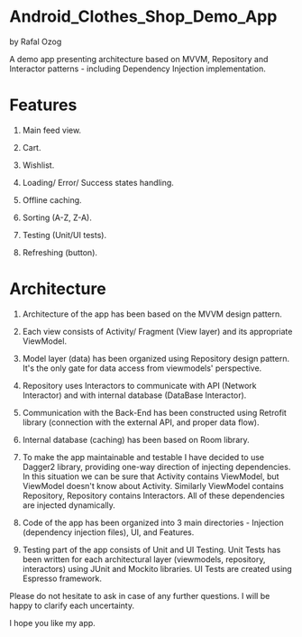 # Android_Clothes_Shop_Demo_App
by Rafal Ozog
 
A demo app presenting architecture based on MVVM, Repository and Interactor patterns - including Dependency Injection implementation.
 
 
# Features

1. Main feed view.

2. Cart.

3. Wishlist.

3. Loading/ Error/ Success states handling.

4. Offline caching.

5. Sorting (A-Z, Z-A).

6. Testing (Unit/UI tests).

7. Refreshing (button).
 
 
# Architecture

1. Architecture of the app has been based on the MVVM design pattern.

2. Each view consists of Activity/ Fragment (View layer) and its appropriate ViewModel.

3. Model layer (data) has been organized using Repository design pattern. It's the only gate for data access from viewmodels' perspective.

4. Repository uses Interactors to communicate with API (Network Interactor) and with internal database (DataBase Interactor).

5. Communication with the Back-End has been constructed using Retrofit library (connection with the external API, and proper data flow).

6. Internal database (caching) has been based on Room library.

7. To make the app maintainable and testable I have decided to use Dagger2 library, providing one-way direction of injecting dependencies. In this situation we can be sure that Activity contains ViewModel, but ViewModel doesn't know about Activity. Similarly ViewModel contains Repository, Repository contains Interactors. All of these dependencies are injected dynamically.

8. Code of the app has been organized into 3 main directories - Injection (dependency injection files), UI, and Features.

9. Testing part of the app consists of Unit and UI Testing. Unit Tests has been written for each architectural layer (viewmodels, repository, interactors) using JUnit and Mockito libraries. UI Tests are created using Espresso framework.
 
 
Please do not hesitate to ask in case of any further questions. I will be happy to clarify each uncertainty.

I hope you like my app.

